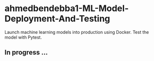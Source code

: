 # ahmedbendebba1-ML-Model-Deployment-And-Testing
Launch machine learning models into production using Docker. Test the model with Pytest.

## In progress ...
